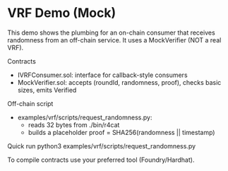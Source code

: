 # VRF Demo (Mock)

This demo shows the plumbing for an on-chain consumer that receives randomness
from an off-chain service. It uses a MockVerifier (NOT a real VRF).

Contracts
- IVRFConsumer.sol: interface for callback-style consumers
- MockVerifier.sol: accepts (roundId, randomness, proof), checks basic sizes, emits Verified

Off-chain script
- examples/vrf/scripts/request_randomness.py:
  - reads 32 bytes from ./bin/r4cat
  - builds a placeholder proof = SHA256(randomness || timestamp)

Quick run
  python3 examples/vrf/scripts/request_randomness.py

To compile contracts use your preferred tool (Foundry/Hardhat).
